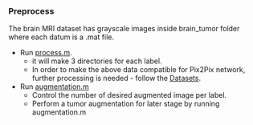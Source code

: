 ### Preprocess
The brain MRI dataset has grayscale images inside brain_tumor folder where each datum is a .mat file.

* Run [process.m](process.m). 
    * it will make 3 directories for each label. 
    * In order to make the above data compatible for Pix2Pix network, further processing is needed - follow the [Datasets](generative_model/docs/datasets.md).
* Run [augmentation.m](augmentation.m)
    * Control the number of desired augmented image per label.
    * Perform a tumor augmentation for later stage by running augmentation.m
